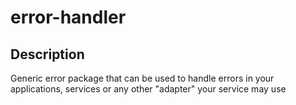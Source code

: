 # error-handler

## Description
Generic error package that can be used to handle errors in your applications, services or any other "adapter" your service may use
